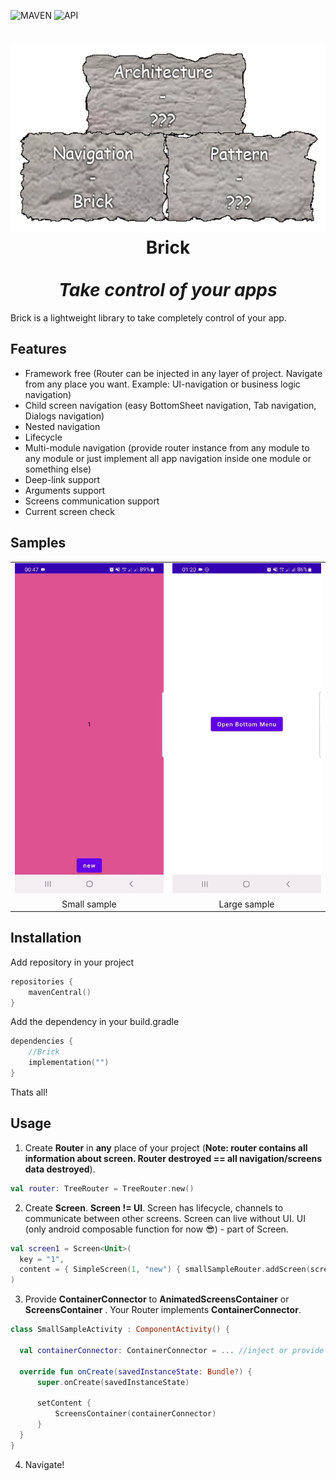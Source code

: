 ![MAVEN](https://img.shields.io/badge/Maven-v1.0.0--alpha02-blue) ![API](https://img.shields.io/badge/API-21-brightgreen?color=brightgreen)
<h1 align="center">
    <img height="300" src="https://raw.githubusercontent.com/alphicc/Brick/develop/media/logo.png?token=ALZGDT2QD7AXNL3S4OT6GPTBVUJ7S"/>
    <br>
	    Brick 
    </br>
    <br>
		<em>
			Take control of your apps
		</em>
    </br>
</h1>

Brick is a lightweight library to take completely control of your app.

## Features
+ Framework free (Router can be injected in any layer of project. Navigate from any place you want. Example: UI-navigation or business logic navigation)
+ Child screen navigation (easy BottomSheet navigation, Tab navigation, Dialogs navigation)
+ Nested navigation
+ Lifecycle
+ Multi-module navigation (provide router instance from any module to any module or just implement all app navigation inside one module or something else)
+ Deep-link support
+ Arguments support
+ Screens communication support
+ Current screen check
## Samples
<table align="center">
    <tr>
        <td>
            <img src="https://raw.githubusercontent.com/alphicc/Brick/develop/media/small%20sample.gif?token=ALZGDT264ED4VX3UUG64IBLBVUJ6Q" width="256"/>
        </td>
        <td>
            <img src="https://raw.githubusercontent.com/alphicc/Brick/develop/media/large%20sample.gif?token=ALZGDTZDSYETJDFHYZW4PKLBVUJ3Y" width="256"/>
        </td>
    </tr>
    <tr>
        <td align="center">
            Small sample
        </td>
        <td align="center">
            Large sample
        </td>
    </tr>
</table>

## Installation
Add repository in your project
```kotlin
repositories {
	mavenCentral()
}
```
Add the dependency in your build.gradle
```kotlin
dependencies {
    //Brick
    implementation("")
}
```
Thats all!
## Usage
1. Create **Router** in **any** place of your project (**Note: router contains all information about screen. Router destroyed == all navigation/screens data destroyed**).
```kotlin
val router: TreeRouter = TreeRouter.new()
```
2. Create **Screen**. **Screen != UI**. Screen has lifecycle, channels to communicate between other screens. Screen can live without UI. UI (only android composable function for now &#128526;) - part of Screen.
```kotlin
val screen1 = Screen<Unit>(
  key = "1",
  content = { SimpleScreen(1, "new") { smallSampleRouter.addScreen(screen2) } } // content - ui
)
```
3. Provide **ContainerConnector** to **AnimatedScreensContainer** or  **ScreensContainer** . Your Router implements **ContainerConnector**.
```kotlin
class SmallSampleActivity : ComponentActivity() {

  val containerConnector: ContainerConnector = ... //inject or provide from application class

  override fun onCreate(savedInstanceState: Bundle?) {
	  super.onCreate(savedInstanceState)

	  setContent {
		  ScreensContainer(containerConnector)
	  }
  }
}
```
4. Navigate!